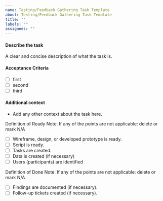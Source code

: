 ```yaml
---
name: Testing/Feedback Gathering Task Template
about: Testing/Feedback Gathering Task Template
title: ""
labels: ""
assignees: ""
---
```


#### Describe the task

A clear and concise description of what the task is.

#### Acceptance Criteria

- [ ] first
- [ ] second
- [ ] third

#### Additional context

- Add any other context about the task here.

Definition of Ready
Note: If any of the points are not applicable: delete or mark N/A

- [ ] Wireframe, design, or developed prototype is ready.
- [ ] Script is ready.
- [ ] Tasks are created.
- [ ] Data is created (if necessary)
- [ ] Users (participants) are identified

Definition of Done
Note: If any of the points are not applicable: delete or mark N/A

- [ ] Findings are documented (if necessary).
- [ ] Follow-up tickets created (if necessary).
